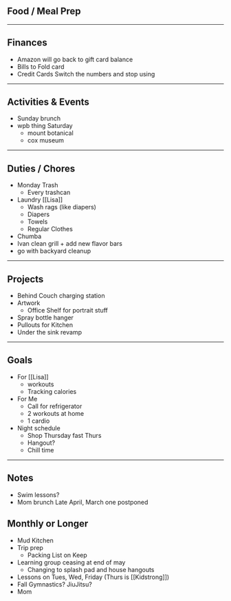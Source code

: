 
## Food / Meal Prep
---
## Finances
- Amazon will go back to gift card balance
- Bills to Fold card
- Credit Cards Switch the numbers and stop using
---
## Activities & Events
- Sunday brunch
- wpb thing Saturday 
	- mount botanical 
	- cox museum 

---
## Duties / Chores
- Monday Trash
	- Every trashcan
- Laundry [[Lisa]]
	- Wash rags (like diapers)
	- Diapers
	- Towels
	- Regular Clothes
- Chumba
- Ivan clean grill + add new flavor bars
- go with backyard cleanup
---
## Projects 
- Behind Couch charging station
- Artwork
	- Office Shelf for portrait stuff
- Spray bottle hanger
- Pullouts for Kitchen
- Under the sink revamp
---
## Goals
- For [[Lisa]] 
	- workouts
	- Tracking calories
- For Me
	- Call for refrigerator
	- 2 workouts at home
	- 1 cardio
- Night schedule
	- Shop Thursday fast Thurs 
	- Hangout?
	- Chill time
---

## Notes
- Swim lessons?
- Mom brunch Late April, March one postponed

## Monthly or Longer
- Mud Kitchen
- Trip prep
	- Packing List on Keep
- Learning group ceasing at end of may
	- Changing to splash pad and house hangouts
- Lessons on Tues, Wed, Friday (Thurs is [[Kidstrong]])
- Fall Gymnastics? JiuJitsu?
- Mom


